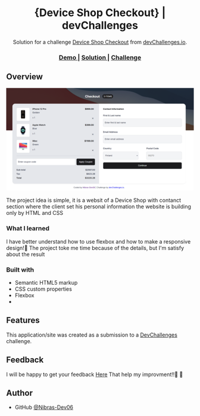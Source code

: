 
<h1 align="center">{Device Shop Checkout} | devChallenges</h1>

<div align="center">
   Solution for a challenge <a href="https://devchallenges.io/challenge/apple-shop-checkout-page-challenge" target="_blank">Device Shop Checkout</a> from <a href="http://devchallenges.io" target="_blank">devChallenges.io</a>.
</div>

<div align="center">
  <h3>
    <a href="{https://your-demo-link.your-domain}">
      Demo
    </a>
    <span> | </span>
    <a href="{https://your-url-to-the-solution}">
      Solution
    </a>
    <span> | </span>
    <a href="https://devchallenges.io/challenge/apple-shop-checkout-page-challenge">
      Challenge
    </a>
  </h3>
</div>

## Overview

![screenshot](/Capture%20d’écran%202025-09-02%20182707.png)

The project idea is simple, it is a websit  of a Device Shop with contanct section where the client set his personal information 
the website is building only by HTML and CSS 


### What I learned

I have better understand how to use flexbox and how to make a responsive design!🚀
The project toke me time because of the details, but I'm satisfy about the result

### Built with

- Semantic HTML5 markup
- CSS custom properties
- Flexbox
- 


## Features

This application/site was created as a submission to a [DevChallenges](https://devchallenges.io/challenges-dashboard) challenge.


## Feedback 
I will be happy to get your feedback [Here](https://devchallenges.io/profile/9b9f2a2a-f1aa-43fd-ab7b-68c860f8a619)
That help my improvment!!🙌 📝



## Author

- GitHub [@Nibras-Dev06](https://github.com/Nibras-Dev06})

